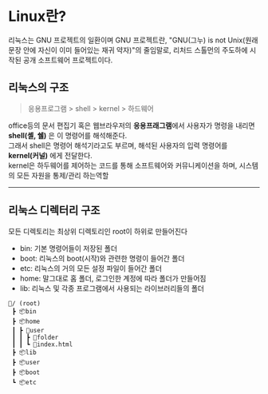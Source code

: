 # Linux란?

리눅스는 GNU 프로젝트의 일환이며 GNU 프로젝트란, "GNU(그누) is not Unix(원래 문장 안에 자신이 이미 들어있는 재귀 약자)"의 줄임말로, 리처드 스톨먼의 주도하에 시작된 공개 소프트웨어 프로젝트이다.

## 리눅스의 구조
> 응용프로그램 > shell > kernel > 하드웨어

office등의 문서 편집기 혹은 웹브라우저의 **응용프래그램**에서 사용자가 명령을 내리면 **shell(셸, 쉘)** 은 이 명령어를 해석해준다.  
그래서 shell은 명령어 해석기라고도 부르며, 해석된 사용자의 입력 명령어를 **kernel(커널)** 에게 전달한다.  
kernel은 하두웨어를 제어하는 코드를 통해 소프트웨어와 커뮤니케이션을 하며, 시스템의 모든 자원을 통제/관리 하는역할

---

## 리눅스 디렉터리 구조
모든 디렉토리는 최상위 디렉토리인 root이 하위로 만들어진다
<ul>
<li>bin: 기본 명령어들이 저장된 폴더</li>
<li>boot: 리눅스의 boot(시작)와 관련한 명령이 들어간 폴더</li>
<li>etc: 리눅스의 거의 모든 설정 파일이 들어간 폴더</li>
<li>home: 말그대로 홈 폴더, 로그인한 계정에 따라 폴더가 만들어짐</li>
<li>lib: 리눅스 및 각종 프로그램에서 사용되는 라이브러리들의 폴더</li>
</ul>

~~~
🌱/ (root)
 ┣ 📦bin  
 ┣ 📦home
 ┃ ┣ 📂user
 ┃ ┃ ┣ 📂folder
 ┃ ┃ ┗ 📜index.html
 ┣ 📦lib
 ┣ 📦user
 ┣ 📦boot
 ┗ 📦etc
 ~~~